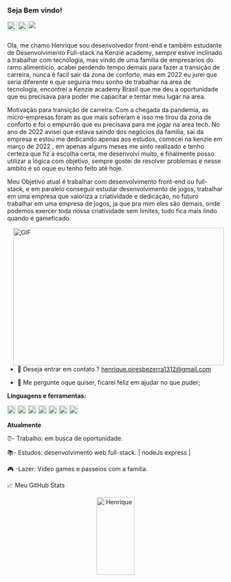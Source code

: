 ### Seja Bem vindo!
<a href="https://www.instagram.com/henr1pires/">
  <img align="left" alt="Abhishek's Instagram" width="22px" src="https://raw.githubusercontent.com/hussainweb/hussainweb/main/icons/instagram.png" />
</a>

<a href="https://www.linkedin.com/in/henrique-pires-bezerra/">
  <img align="left" alt="Abhishek's LinkedIN" width="22px" src="https://raw.githubusercontent.com/peterthehan/peterthehan/master/assets/linkedin.svg" />
</a>

![](https://visitor-badge.glitch.me/badge?page_id=henriquepiresdev.henriquepiresdev)

<br />
Ola, me chamo Henrique sou desenvolvedor front-end e também estudante de Desenvolvimento Full-stack na Kenzie academy, sempre estive inclinado a trabalhar com tecnologia, mas vindo de uma familia de empresarios do ramo alimenticío, acabei perdendo tempo demais para fazer a transição de carreira, nunca é facil sair da zona de conforto, mas em 2022 eu jurei que seria diferente e que seguiria meu sonho de trabalhar na area de tecnologia, encontrei a Kenzie academy Brasil que me deu a oportunidade que eu precisava para poder me capacitar e tentar meu lugar na area. 

Motivação para transição de carreira:
 Com a chegada da pandemia, as micro-empresas foram as que mais sofreram e isso me tirou da zona de conforto e foi o empurrão que eu precisava para me jogar na area tech.
No ano de 2022 avisei que estava saindo dos negócios da familia, sai da empresa e estou me dedicando apenas aos estudos, comecei na kenzie em março de 2022 , em apenas alguns meses me sinto realizado e tenho certeza que fiz a escolha certa, me desenvolvi muito, e finalmente posso utilizar a lógica com objetivo, sempre gostei de resolver problemas e nesse ambito é só oque eu tenho feito até hoje.

Meu Objetivo atual é trabalhar com desenvolvimento front-end ou full-stack, e em paralelo conseguir estudar desenvolvimento de jogos, trabalhar em uma empresa que valoriza a criatividade e dedicação, no futuro trabalhar em uma empresa de jogos, ja que pra mim eles são demais, onde podemos exercer toda nossa criatividade sem limites, tudo fica mais lindo quando é gameficado.


  <img align="right" alt="GIF" src="https://media4.giphy.com/media/f3iwJFOVOwuy7K6FFw/giphy.gif?cid=ecf05e47a7v5pssmfeqju0v1tohncpxk0rr1kn51m3fotc82&rid=giphy.gif&ct=g" width="490" height="320" />
  
  - 💼 Deseja entrar em contato ? henrique.piresbezerra1312@gmail.com
  
  - 💬 Me pergunte oque quiser, ficarei feliz em ajudar no que puder;
  

**Linguagens e ferramentas:**  


<code><img height="20" src="https://img.icons8.com/fluency/48/000000/typescript.png"></code>
<code><img height="20" src="https://img.icons8.com/plasticine/100/000000/react.png"></code>
<code><img height="20" src="https://img.icons8.com/color/48/000000/javascript--v1.png"></code>
<code><img height="20" src="https://img.icons8.com/fluency/48/000000/node-js.png"></code>
<code><img height="20" src="https://img.icons8.com/color/48/000000/postgreesql.png"></code>
<code><img height="20" src="https://img.icons8.com/color/48/000000/css3.png"></code>
<code><img height="20" src="https://img.icons8.com/color/48/000000/html-5--v1.png"></code>


 **Atualmente**
 
 ⏰- Trabalho: em busca de oportunidade.

 📚- Estudos:  desenvolvimento web full-stack. | nodeJs express |

 🎮 -Lazer:    Video games e passeios com a familia.
 
 





📈 Meu GitHub Stats

<div align="center">
<img width="42%"height="180em" src="https://github-readme-stats.vercel.app/api?username=henriquepiresdev&show_icons=true&theme=cobalt&include_all_commits=true&count_private=true" alt="Henrique" />

</div>



